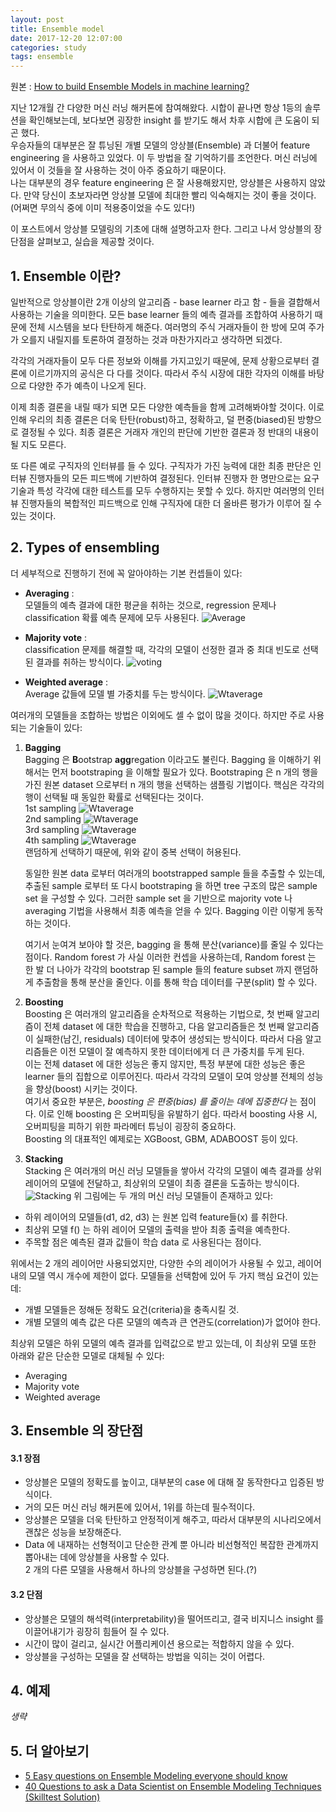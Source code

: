 ```yaml
---
layout: post
title: Ensemble model
date: 2017-12-20 12:07:00
categories: study
tags: ensemble
---
```


원본 : [How to build Ensemble Models in machine learning?][link3]

지난 12개월 간 다양한 머신 러닝 해커톤에 참여해왔다. 시합이 끝나면 항상 1등의 솔루션을 확인해보는데, 보다보면 굉장한 insight 를 받기도 해서 차후 시합에 큰 도움이 되곤 했다.  
우승자들의 대부분은 잘 튜닝된 개별 모델의 앙상블(Ensemble) 과 더불어 feature engineering 을 사용하고 있었다.
이 두 방법을 잘 기억하기를 조언한다. 머신 러닝에 있어서 이 것들을 잘 사용하는 것이 아주 중요하기 때문이다.  
나는 대부분의 경우 feature engineering 은 잘 사용해왔지만, 앙상블은 사용하지 않았다. 만약 당신이 초보자라면 앙상블 모델에
최대한 빨리 익숙해지는 것이 좋을 것이다. (어쩌면 무의식 중에 이미 적용중이었을 수도 있다!)  

이 포스트에서 앙상블 모델링의 기초에 대해 설명하고자 한다. 그리고 나서 앙상블의 장단점을 살펴보고, 실습을 제공할 것이다.

## 1. Ensemble 이란?
일반적으로 앙상블이란 2개 이상의 알고리즘 - base learner 라고 함 - 들을 결합해서 사용하는 기술을 의미한다.
모든 base learner 들의 예측 결과를 조합하여 사용하기 때문에 전체 시스템을 보다 탄탄하게 해준다.
여러명의 주식 거래자들이 한 방에 모여 주가가 오를지 내릴지를 토론하여 결정하는 것과 마찬가지라고 생각하면 되겠다.

각각의 거래자들이 모두 다른 정보와 이해를 가지고있기 때문에, 문제 상황으로부터 결론에 이르기까지의 공식은 다 다를 것이다.
따라서 주식 시장에 대한 각자의 이해를 바탕으로 다양한 주가 예측이 나오게 된다.

이제 최종 결론을 내릴 때가 되면 모든 다양한 예측들을 함께 고려해봐야할 것이다.
이로 인해 우리의 최종 결론은 더욱 탄탄(robust)하고, 정확하고, 덜 편중(biased)된 방향으로 결정될 수 있다.
최종 결론은 거래자 개인의 판단에 기반한 결론과 정 반대의 내용이 될 지도 모른다.

또 다른 예로 구직자의 인터뷰를 들 수 있다. 구직자가 가진 능력에 대한 최종 판단은 인터뷰 진행자들의 모든 피드백에 기반하여 결정된다.
인터뷰 진행자 한 명만으로는 요구 기술과 특성 각각에 대한 테스트를 모두 수행하지는 못할 수 있다.
하지만 여러명의 인터뷰 진행자들의 복합적인 피드백으로 인해 구직자에 대한 더 올바른 평가가 이루어 질 수 있는 것이다.


## 2. Types of ensembling
더 세부적으로 진행하기 전에 꼭 알아야하는 기본 컨셉들이 있다:
+ **Averaging** :  
  모델들의 예측 결과에 대한 평균을 취하는 것으로, regression 문제나 classification 확률 예측 문제에 모두 사용된다.
![Average](/public/img/Average.png)

+ **Majority vote** :  
  classification 문제를 해결할 때, 각각의 모델이 선정한 결과 중 최대 빈도로 선택된 결과를 취하는 방식이다.
  ![voting](/public/img/voting.png)

+ **Weighted average** :  
  Average 값들에 모델 별 가중치를 두는 방식이다.
  ![Wtaverage](/public/img/Wtaverage1.png)

여러개의 모델들을 조합하는 방법은 이외에도 셀 수 없이 많을 것이다. 하지만 주로 사용되는 기술들이 있다:
1. **Bagging**  
Bagging 은 <strong>B</strong>ootstrap <strong>agg</strong>regation 이라고도 불린다.
Bagging 을 이해하기 위해서는 먼저 bootstraping 을 이해할 필요가 있다. Bootstraping 은 n 개의 행을 가진 원본 dataset 으로부터 n 개의 행을 선택하는 샘플링 기법이다.
핵심은 각각의 행이 선택될 때 동일한 확률로 선택된다는 것이다.  
  1st sampling
  ![Wtaverage](/public/img/BAGG1.png)  
  2nd sampling
  ![Wtaverage](/public/img/BAGG2.png)  
  3rd sampling
  ![Wtaverage](/public/img/BAGG3.png)  
  4th sampling
  ![Wtaverage](/public/img/BAGG4.png)  
  랜덤하게 선택하기 때문에, 위와 같이 중복 선택이 허용된다.


    동일한 원본 data 로부터 여러개의 bootstrapped sample 들을 추출할 수 있는데, 추출된 sample 로부터 또 다시 bootstraping 을 하면
    tree 구조의 많은 sample set 을 구성할 수 있다. 그러한 sample set 을 기반으로 majority vote 나 averaging 기법을 사용해서
    최종 예측을 얻을 수 있다. Bagging 이란 이렇게 동작하는 것이다.

    여기서 눈여겨 보아야 할 것은, bagging 을 통해 분산(variance)를 줄일 수 있다는 점이다. Random forest 가 사실 이러한
    컨셉을 사용하는데, Random forest 는 한 발 더 나아가 각각의 bootstrap 된 sample 들의 feature subset 까지 랜덤하게 추출함을 통해
    분산을 줄인다. 이를 통해 학습 데이터를 구분(split) 할 수 있다.

2. **Boosting**  
Boosting 은 여러개의 알고리즘을 순차적으로 적용하는 기법으로, 첫 번째 알고리즘이 전체 dataset 에 대한 학습을 진행하고,
다음 알고리즘들은 첫 번째 알고리즘이 실패한(남긴, residuals) 데이터에 맞추어 생성되는 방식이다.
따라서 다음 알고리즘들은 이전 모델이 잘 예측하지 못한 데이터에게 더 큰 가중치를 두게 된다.  
  이는 전체 dataset 에 대한 성능은 좋지 않지만, 특정 부분에 대한 성능은 좋은 learner 들의 집합으로 이루어진다.
  따라서 각각의 모델이 모여 앙상블 전체의 성능을 향상(boost) 시키는 것이다.  
  여기서 중요한 부분은, <i>boosting 은 편중(bias) 를 줄이는 데에 집중한다</i> 는 점이다.
  이로 인해 boosting 은 오버피팅을 유발하기 쉽다. 따라서 boosting 사용 시, 오버피팅을 피하기 위한 파라메터 튜닝이 굉장히 중요하다.  
  Boosting 의 대표적인 예제로는 XGBoost, GBM, ADABOOST 등이 있다.

3. **Stacking**  
Stacking 은 여러개의 머신 러닝 모델들을 쌓아서 각각의 모델이 예측 결과를 상위 레이어의 모델에 전달하고,
최상위의 모델이 최종 결론을 도출하는 방식이다.
![Stacking](/public/img/stacking.png)
위 그림에는 두 개의 머신 러닝 모델들이 존재하고 있다:
* 하위 레이어의 모델들(d1, d2, d3) 는 원본 입력 feature들(x) 를 취한다.
* 최상위 모델 f() 는 하위 레이어 모델의 출력을 받아 최종 출력을 예측한다.
* 주목할 점은 예측된 결과 값들이 학습 data 로 사용된다는 점이다.

위에서는 2 개의 레이어만 사용되었지만, 다양한 수의 레이어가 사용될 수 있고, 레이어 내의 모델 역시 개수에 제한이 없다.
모델들을 선택함에 있어 두 가지 핵심 요건이 있는데:
* 개별 모델들은 정해둔 정확도 요건(criteria)을 충족시킬 것.
* 개별 모델의 예측 값은 다른 모델의 예측과 큰 연관도(correlation)가 없어야 한다.

최상위 모델은 하위 모델의 예측 결과를 입력값으로 받고 있는데, 이 최상위 모델 또한 아래와 같은 단순한 모델로 대체될 수 있다:
* Averaging
* Majority vote
* Weighted average

## 3. Ensemble 의 장단점
#### 3.1 장점
* 앙상블은 모델의 정확도를 높이고, 대부분의 case 에 대해 잘 동작한다고 입증된 방식이다.
* 거의 모든 머신 러닝 해커톤에 있어서, 1위를 하는데 필수적이다.
* 앙상블은 모델을 더욱 탄탄하고 안정적이게 해주고, 따라서 대부분의 시나리오에서 괜찮은 성능을 보장해준다.
* Data 에 내재하는 선형적이고 단순한 관계 뿐 아니라 비선형적인 복잡한 관계까지 뽑아내는 데에 앙상블을 사용할 수 있다.  
2 개의 다른 모델을 사용해서 하나의 앙상블을 구성하면 된다.(?)


#### 3.2 단점
* 앙상블은 모델의 해석력(interpretability)을 떨어뜨리고, 결국 비지니스 insight 를 이끌어내기가 굉장히 힘들어 질 수 있다.
* 시간이 많이 걸리고, 실시간 어플리케이션 용으로는 적합하지 않을 수 있다.
* 앙상블을 구성하는 모델을 잘 선택하는 방법을 익히는 것이 어렵다.


## 4. 예제
<i>생략</i>


## 5. 더 알아보기
* [5 Easy questions on Ensemble Modeling everyone should know][link1]  
* [40 Questions to ask a Data Scientist on Ensemble Modeling Techniques (Skilltest Solution)][link2]



[link1]: https://www.analyticsvidhya.com/blog/2015/09/questions-ensemble-modeling/
[link2]: https://www.analyticsvidhya.com/blog/2017/02/40-questions-to-ask-a-data-scientist-on-ensemble-modeling-techniques-skilltest-solution/
[link3]: https://www.analyticsvidhya.com/blog/2017/02/introduction-to-ensembling-along-with-implementation-in-r/
